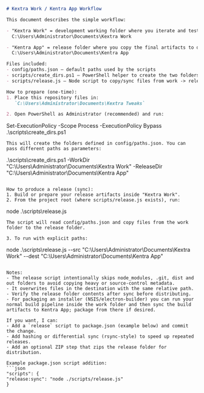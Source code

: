 ```markdown
# Kextra Work / Kentra App Workflow

This document describes the simple workflow:

- "Kextra Work" = development working folder where you iterate and test changes:
  C:\Users\Administrator\Documents\Kextra Work

- "Kentra App" = release folder where you copy the final artifacts to distribute:
  C:\Users\Administrator\Documents\Kentra App

Files included:
- config/paths.json — default paths used by the scripts
- scripts/create_dirs.ps1 — PowerShell helper to create the two folders and write config
- scripts/release.js — Node script to copy/sync files from work -> release

How to prepare (one-time):
1. Place this repository files in:
   `C:\Users\Administrator\Documents\Kextra Tweaks`

2. Open PowerShell as Administrator (recommended) and run:
   ```
   Set-ExecutionPolicy -Scope Process -ExecutionPolicy Bypass
   .\scripts\create_dirs.ps1
   ```
   This will create the folders defined in config/paths.json. You can pass different paths as parameters:
   ```
   .\scripts\create_dirs.ps1 -WorkDir "C:\Users\Administrator\Documents\Kextra Work" -ReleaseDir "C:\Users\Administrator\Documents\Kentra App"
   ```

How to produce a release (sync):
1. Build or prepare your release artifacts inside "Kextra Work".
2. From the project root (where scripts/release.js exists), run:
   ```
   node .\scripts\release.js
   ```
   The script will read config/paths.json and copy files from the work folder to the release folder.

3. To run with explicit paths:
   ```
   node .\scripts\release.js --src "C:\Users\Administrator\Documents\Kextra Work" --dest "C:\Users\Administrator\Documents\Kentra App"
   ```

Notes:
- The release script intentionally skips node_modules, .git, dist and out folders to avoid copying heavy or source-control metadata.
- It overwrites files in the destination with the same relative path.
- Verify the release folder contents after sync before distributing.
- For packaging an installer (NSIS/electron-builder) you can run your normal build pipeline inside the work folder and then sync the build artifacts to Kentra App; package from there if desired.

If you want, I can:
- Add a `release` script to package.json (example below) and commit the change.
- Add hashing or differential sync (rsync-style) to speed up repeated releases.
- Add an optional ZIP step that zips the release folder for distribution.

Example package.json script addition:
```json
"scripts": {
  "release:sync": "node ./scripts/release.js"
}
```

```